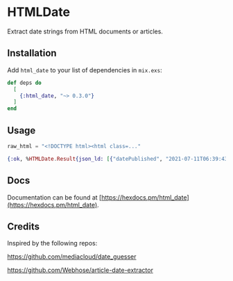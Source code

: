 # HTMLDate

Extract date strings from HTML documents or articles.

## Installation

Add `html_date` to your list of dependencies in `mix.exs`:

```elixir
def deps do
  [
    {:html_date, "~> 0.3.0"}
  ]
end
```

## Usage

```elixir
raw_html = "<!DOCTYPE html><html class=..."

{:ok, %HTMLDate.Result{json_ld: [{"datePublished", "2021-07-11T06:39:43+02:00"}, ...]}} = HTMLDate.parse(raw_html)
```

## Docs

Documentation can be found at [https://hexdocs.pm/html_date](https://hexdocs.pm/html_date).

## Credits

Inspired by the following repos:

https://github.com/mediacloud/date_guesser

https://github.com/Webhose/article-date-extractor
